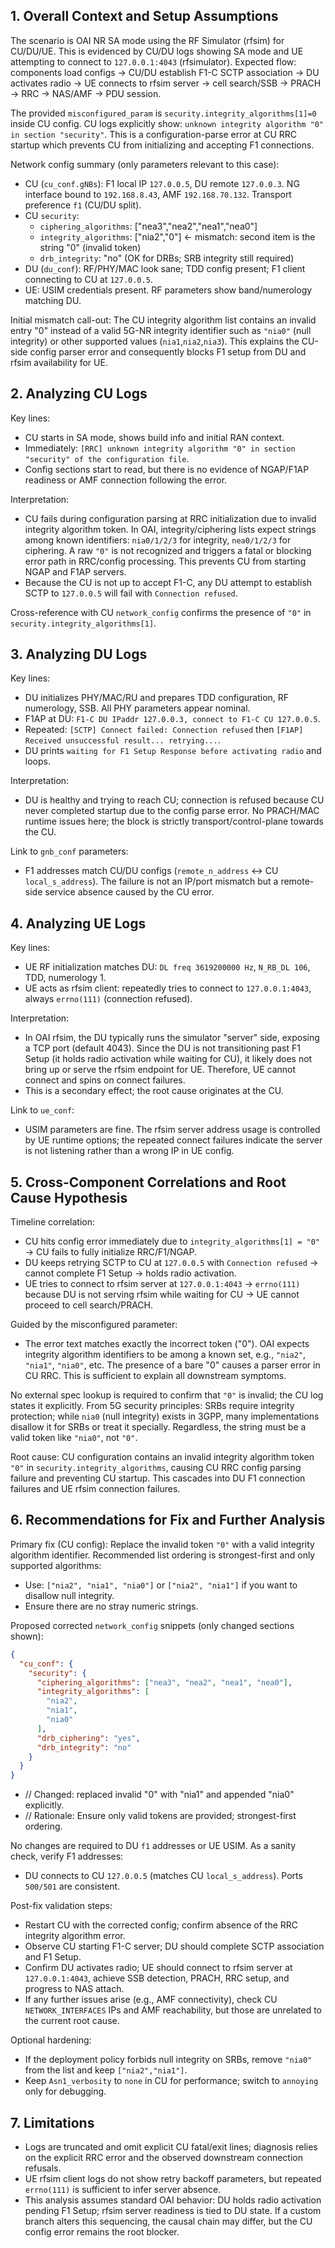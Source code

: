 ## 1. Overall Context and Setup Assumptions
The scenario is OAI NR SA mode using the RF Simulator (rfsim) for CU/DU/UE. This is evidenced by CU/DU logs showing SA mode and UE attempting to connect to `127.0.0.1:4043` (rfsimulator). Expected flow: components load configs → CU/DU establish F1-C SCTP association → DU activates radio → UE connects to rfsim server → cell search/SSB → PRACH → RRC → NAS/AMF → PDU session. 

The provided `misconfigured_param` is `security.integrity_algorithms[1]=0` inside CU config. CU logs explicitly show: `unknown integrity algorithm "0" in section "security"`. This is a configuration-parse error at CU RRC startup which prevents CU from initializing and accepting F1 connections.

Network config summary (only parameters relevant to this case):
- CU (`cu_conf.gNBs`): F1 local IP `127.0.0.5`, DU remote `127.0.0.3`. NG interface bound to `192.168.8.43`, AMF `192.168.70.132`. Transport preference `f1` (CU/DU split).
- CU `security`:
  - `ciphering_algorithms`: ["nea3","nea2","nea1","nea0"]
  - `integrity_algorithms`: ["nia2","0"] ← mismatch: second item is the string "0" (invalid token)
  - `drb_integrity`: "no" (OK for DRBs; SRB integrity still required)
- DU (`du_conf`): RF/PHY/MAC look sane; TDD config present; F1 client connecting to CU at `127.0.0.5`.
- UE: USIM credentials present. RF parameters show band/numerology matching DU.

Initial mismatch call-out: The CU integrity algorithm list contains an invalid entry "0" instead of a valid 5G-NR integrity identifier such as `"nia0"` (null integrity) or other supported values (`nia1`,`nia2`,`nia3`). This explains the CU-side config parser error and consequently blocks F1 setup from DU and rfsim availability for UE.


## 2. Analyzing CU Logs
Key lines:
- CU starts in SA mode, shows build info and initial RAN context.
- Immediately: `[RRC] unknown integrity algorithm "0" in section "security" of the configuration file`.
- Config sections start to read, but there is no evidence of NGAP/F1AP readiness or AMF connection following the error.

Interpretation:
- CU fails during configuration parsing at RRC initialization due to invalid integrity algorithm token. In OAI, integrity/ciphering lists expect strings among known identifiers: `nia0/1/2/3` for integrity, `nea0/1/2/3` for ciphering. A raw `"0"` is not recognized and triggers a fatal or blocking error path in RRC/config processing. This prevents CU from starting NGAP and F1AP servers.
- Because the CU is not up to accept F1-C, any DU attempt to establish SCTP to `127.0.0.5` will fail with `Connection refused`.

Cross-reference with CU `network_config` confirms the presence of `"0"` in `security.integrity_algorithms[1]`.


## 3. Analyzing DU Logs
Key lines:
- DU initializes PHY/MAC/RU and prepares TDD configuration, RF numerology, SSB. All PHY parameters appear nominal.
- F1AP at DU: `F1-C DU IPaddr 127.0.0.3, connect to F1-C CU 127.0.0.5`.
- Repeated: `[SCTP] Connect failed: Connection refused` then `[F1AP] Received unsuccessful result... retrying...`.
- DU prints `waiting for F1 Setup Response before activating radio` and loops.

Interpretation:
- DU is healthy and trying to reach CU; connection is refused because CU never completed startup due to the config parse error. No PRACH/MAC runtime issues here; the block is strictly transport/control-plane towards the CU.

Link to `gnb_conf` parameters:
- F1 addresses match CU/DU configs (`remote_n_address` ↔ CU `local_s_address`). The failure is not an IP/port mismatch but a remote-side service absence caused by the CU error.


## 4. Analyzing UE Logs
Key lines:
- UE RF initialization matches DU: `DL freq 3619200000 Hz`, `N_RB_DL 106`, TDD, numerology 1.
- UE acts as rfsim client: repeatedly tries to connect to `127.0.0.1:4043`, always `errno(111)` (connection refused).

Interpretation:
- In OAI rfsim, the DU typically runs the simulator "server" side, exposing a TCP port (default 4043). Since the DU is not transitioning past F1 Setup (it holds radio activation while waiting for CU), it likely does not bring up or serve the rfsim endpoint for UE. Therefore, UE cannot connect and spins on connect failures.
- This is a secondary effect; the root cause originates at the CU.

Link to `ue_conf`:
- USIM parameters are fine. The rfsim server address usage is controlled by UE runtime options; the repeated connect failures indicate the server is not listening rather than a wrong IP in UE config.


## 5. Cross-Component Correlations and Root Cause Hypothesis
Timeline correlation:
- CU hits config error immediately due to `integrity_algorithms[1] = "0"` → CU fails to fully initialize RRC/F1/NGAP.
- DU keeps retrying SCTP to CU at `127.0.0.5` with `Connection refused` → cannot complete F1 Setup → holds radio activation.
- UE tries to connect to rfsim server at `127.0.0.1:4043` → `errno(111)` because DU is not serving rfsim while waiting for CU → UE cannot proceed to cell search/PRACH.

Guided by the misconfigured parameter:
- The error text matches exactly the incorrect token ("0"). OAI expects integrity algorithm identifiers to be among a known set, e.g., `"nia2"`, `"nia1"`, `"nia0"`, etc. The presence of a bare "0" causes a parser error in CU RRC. This is sufficient to explain all downstream symptoms.

No external spec lookup is required to confirm that `"0"` is invalid; the CU log states it explicitly. From 5G security principles: SRBs require integrity protection; while `nia0` (null integrity) exists in 3GPP, many implementations disallow it for SRBs or treat it specially. Regardless, the string must be a valid token like `"nia0"`, not `"0"`.

Root cause: CU configuration contains an invalid integrity algorithm token `"0"` in `security.integrity_algorithms`, causing CU RRC config parsing failure and preventing CU startup. This cascades into DU F1 connection failures and UE rfsim connection failures.


## 6. Recommendations for Fix and Further Analysis
Primary fix (CU config): Replace the invalid token `"0"` with a valid integrity algorithm identifier. Recommended list ordering is strongest-first and only supported algorithms:
- Use: `["nia2", "nia1", "nia0"]` or `["nia2", "nia1"]` if you want to disallow null integrity.
- Ensure there are no stray numeric strings.

Proposed corrected `network_config` snippets (only changed sections shown):

```json
{
  "cu_conf": {
    "security": {
      "ciphering_algorithms": ["nea3", "nea2", "nea1", "nea0"],
      "integrity_algorithms": [
        "nia2",
        "nia1",
        "nia0"
      ],
      "drb_ciphering": "yes",
      "drb_integrity": "no"
    }
  }
}
```

- // Changed: replaced invalid "0" with "nia1" and appended "nia0" explicitly.
- // Rationale: Ensure only valid tokens are provided; strongest-first ordering.

No changes are required to DU `f1` addresses or UE USIM. As a sanity check, verify F1 addresses:
- DU connects to CU `127.0.0.5` (matches CU `local_s_address`). Ports `500/501` are consistent.

Post-fix validation steps:
- Restart CU with the corrected config; confirm absence of the RRC integrity algorithm error.
- Observe CU starting F1-C server; DU should complete SCTP association and F1 Setup.
- Confirm DU activates radio; UE should connect to rfsim server at `127.0.0.1:4043`, achieve SSB detection, PRACH, RRC setup, and progress to NAS attach.
- If any further issues arise (e.g., AMF connectivity), check CU `NETWORK_INTERFACES` IPs and AMF reachability, but those are unrelated to the current root cause.

Optional hardening:
- If the deployment policy forbids null integrity on SRBs, remove `"nia0"` from the list and keep `["nia2","nia1"]`.
- Keep `Asn1_verbosity` to `none` in CU for performance; switch to `annoying` only for debugging.


## 7. Limitations
- Logs are truncated and omit explicit CU fatal/exit lines; diagnosis relies on the explicit RRC error and the observed downstream connection refusals.
- UE rfsim client logs do not show retry backoff parameters, but repeated `errno(111)` is sufficient to infer server absence.
- This analysis assumes standard OAI behavior: DU holds radio activation pending F1 Setup; rfsim server readiness is tied to DU state. If a custom branch alters this sequencing, the causal chain may differ, but the CU config error remains the root blocker.